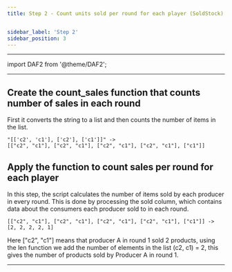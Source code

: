 ```yaml
---
title: Step 2 - Count units sold per round for each player (SoldStock)


sidebar_label: 'Step 2'
sidebar_position: 3
---
```

---

import DAF2 from '@theme/DAF2';

<DAF2 />


---

## Create the count_sales function that counts number of sales in each round

First it converts the string to a list and then counts the number of items in the list.

```
"[['c2', 'c1'], ['c2'], ['c1']]" -> 
[["c2", "c1"], ["c2", "c1"], ["c2", "c1"], ["c2", "c1"], ["c1"]]
```

## Apply the function to count sales per round for each player

In this step, the script calculates the number of items sold by each producer in every round. This is done by processing the sold column, which contains data about the consumers each producer sold to in each round.

```
[["c2", "c1"], ["c2", "c1"], ["c2", "c1"], ["c2", "c1"], ["c1"]] -> 
[2, 2, 2, 2, 1]
```

Here ["c2", "c1"] means that producer A in round 1 sold 2 products, using the len function we add the number of elements in the list (c2, c1) = 2, this gives the number of products sold by Producer A in round 1.

---